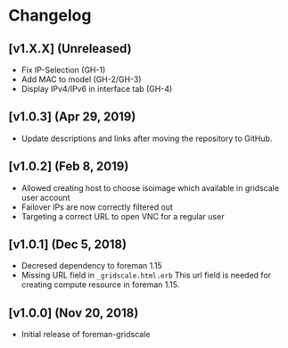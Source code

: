 # Changelog

## [v1.X.X] (Unreleased)

- Fix IP-Selection (GH-1)
- Add MAC to model (GH-2/GH-3)
- Display IPv4/IPv6 in interface tab (GH-4)

## [v1.0.3] (Apr 29, 2019)

- Update descriptions and links after moving the repository to GitHub.

## [v1.0.2] (Feb 8, 2019)

- Allowed creating host to choose isoimage which available in gridscale user account
- Failover IPs are now correctly filtered out
- Targeting a correct URL to open VNC for a regular user

## [v1.0.1] (Dec 5, 2018)

- Decresed dependency to foreman 1.15
- Missing URL field in `_gridscale.html.erb`
  This url field is needed for creating compute resource in foreman 1.15. 

## [v1.0.0] (Nov 20, 2018)

- Initial release of foreman-gridscale

